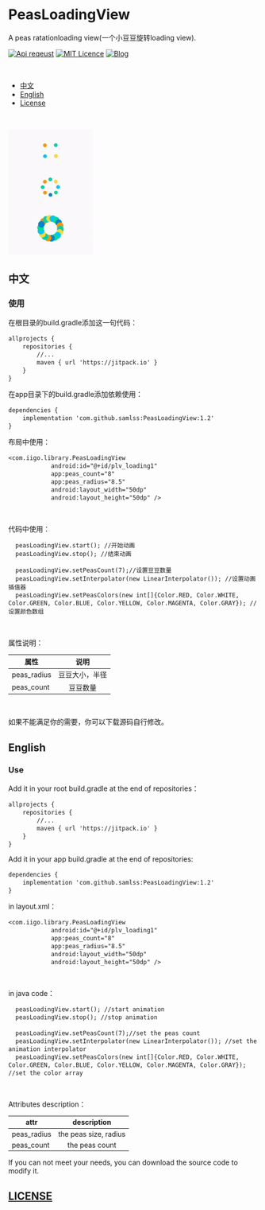 # PeasLoadingView

A peas ratationloading view(一个小豆豆旋转loading view).


[![Api reqeust](https://img.shields.io/badge/api-11+-green.svg)](https://github.com/samlss/PeasLoadingView)  [![MIT Licence](https://badges.frapsoft.com/os/mit/mit.svg?v=103)](https://github.com/samlss/PeasLoadingView/blob/master/LICENSE) [![Blog](https://img.shields.io/badge/samlss-blog-orange.svg)](https://blog.csdn.net/Samlss)

<br>

  * [中文](#%E4%B8%AD%E6%96%87)
  * [English](#english)
  * [License](#license)

<br>

![gif](https://github.com/samlss/PeasLoadingView/blob/master/screenshots/screenshot3.gif)



## 中文

### 使用<br>
在根目录的build.gradle添加这一句代码：
```
allprojects {
    repositories {
        //...
        maven { url 'https://jitpack.io' }
    }
}
```

在app目录下的build.gradle添加依赖使用：
```
dependencies {
    implementation 'com.github.samlss:PeasLoadingView:1.2'
}
```

布局中使用：
```
<com.iigo.library.PeasLoadingView
            android:id="@+id/plv_loading1"
            app:peas_count="8"
            app:peas_radius="8.5"
            android:layout_width="50dp"
            android:layout_height="50dp" />
```

<br>

代码中使用：
```
  peasLoadingView.start(); //开始动画
  peasLoadingView.stop(); //结束动画
  
  peasLoadingView.setPeasCount(7);//设置豆豆数量
  peasLoadingView.setInterpolator(new LinearInterpolator()); //设置动画插值器
  peasLoadingView.setPeasColors(new int[]{Color.RED, Color.WHITE, Color.GREEN, Color.BLUE, Color.YELLOW, Color.MAGENTA, Color.GRAY}); //设置颜色数组
```

<br>

属性说明：

| 属性        | 说明           |
| ------------- |:-------------:|
| peas_radius      | 豆豆大小，半径 |
| peas_count | 豆豆数量 |

<br>

如果不能满足你的需要，你可以下载源码自行修改。

## English

### Use<br>
Add it in your root build.gradle at the end of repositories：
```
allprojects {
    repositories {
        //...
        maven { url 'https://jitpack.io' }
    }
}
```

Add it in your app build.gradle at the end of repositories:
```
dependencies {
    implementation 'com.github.samlss:PeasLoadingView:1.2'
}
```


in layout.xml：
```
<com.iigo.library.PeasLoadingView
            android:id="@+id/plv_loading1"
            app:peas_count="8"
            app:peas_radius="8.5"
            android:layout_width="50dp"
            android:layout_height="50dp" />
```

<br>

in java code：
```
  peasLoadingView.start(); //start animation
  peasLoadingView.stop(); //stop animation
  
  peasLoadingView.setPeasCount(7);//set the peas count
  peasLoadingView.setInterpolator(new LinearInterpolator()); //set the animation interpolator
  peasLoadingView.setPeasColors(new int[]{Color.RED, Color.WHITE, Color.GREEN, Color.BLUE, Color.YELLOW, Color.MAGENTA, Color.GRAY}); //set the color array
```

<br>

Attributes description：

| attr        | description  |
| ------------- |:-------------:|
| peas_radius      | the peas size, radius |
| peas_count | the peas count |

If you can not meet your needs, you can download the source code to modify it.

[id]: http://example.com/ "Optional Title Here"

## [LICENSE](https://github.com/samlss/PeasLoadingView/blob/master/LICENSE)
